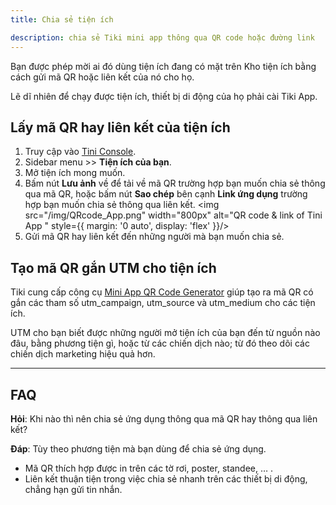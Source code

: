 ```yaml
---
title: Chia sẻ tiện ích

description: chia sẻ Tiki mini app thông qua QR code hoặc đường link
---
```


Bạn được phép mời ai đó dùng tiện ích đang có mặt trên Kho tiện ích bằng cách gửi mã QR hoặc liên kết của nó cho họ. 

Lẽ dĩ nhiên để chạy được tiện ích, thiết bị di động của họ phải cài Tiki App.

## Lấy mã QR hay liên kết của tiện ích

1. Truy cập vào [Tini Console](https://developer.tiki.vn/apps).
2. Sidebar menu >> **Tiện ích của bạn**.
3. Mở tiện ích mong muốn.
4. Bấm nút **Lưu ảnh** về để tải về mã QR trường hợp bạn muốn chia sẻ thông qua mã QR, hoặc bấm nút **Sao chép** bên cạnh **Link ứng dụng** trường hợp bạn muốn chia sẻ thông qua liên kết.
   <img src="/img/QRcode_App.png" width="800px" alt="QR code & link of Tini App " style={{ margin: '0 auto', display: 'flex' }}/>
5. Gửi mã QR hay liên kết đến những người mà bạn muốn chia sẻ.

## Tạo mã QR gắn UTM cho tiện ích

Tiki cung cấp công cụ [Mini App QR Code Generator](/qr-code) giúp tạo ra mã QR có gắn các tham số utm_campaign, utm_source và utm_medium cho các tiện ích.

UTM cho bạn biết được những người mở tiện ích của bạn đến từ nguồn nào đâu, bằng phương tiện gì, hoặc từ các chiến dịch nào; từ đó theo dõi các chiến dịch marketing hiệu quả hơn.

- - -

## FAQ

**Hỏi**: Khi nào thì nên chia sẻ ứng dụng thông qua mã QR hay thông qua liên kết?

**Đáp**: Tùy theo phương tiện mà bạn dùng để chia sẻ ứng dụng.

- Mã QR thích hợp được in trên các tờ rơi, poster, standee, … .
- Liên kết thuận tiện trong việc chia sẻ nhanh trên các thiết bị di động, chẳng hạn gửi tin nhắn.